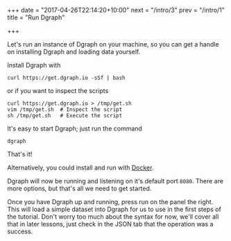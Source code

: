 +++
date = "2017-04-26T22:14:20+10:00"
next = "/intro/3"
prev = "/intro/1"
title = "Run Dgraph"

+++

Let's run an instance of Dgraph on your machine, so you can get a
handle on installing Dgraph and loading data yourself.

Install Dgraph with

```
curl https://get.dgraph.io -sSf | bash
```

or if you want to inspect the scripts

```
curl https://get.dgraph.io > /tmp/get.sh
vim /tmp/get.sh  # Inspect the script
sh /tmp/get.sh   # Execute the script
```

It's easy to start Dgraph; just run the command

```
dgraph
```

That's it!

Alternatively, you could install and run with [Docker](https://docs.dgraph.io/v0.7.5/get-started/#docker-image-installation).

Dgraph will now be running and listening on it's default port `8080`.
There are more options, but that's all we need to get started.

Once you have Dgraph up and running, press run on the panel the
right.  This will load a simple dataset into Dgraph for us to use in
the first steps of the tutorial.  Don't worry too much about the
syntax for now, we'll cover all that in later lessons, just check in
the JSON tab that the operation was a success. 

